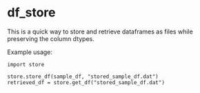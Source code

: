 # df_store
This is a quick way to store and retrieve dataframes as files while preserving the column dtypes.

Example usage:
```
import store

store.store_df(sample_df, "stored_sample_df.dat")
retrieved_df = store.get_df("stored_sample_df.dat")
```
